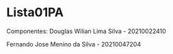 # Lista01PA

Componentes:
Douglas Wilian Lima Silva - 20210022410

Fernando Jose Menino da Silva - 20210047204